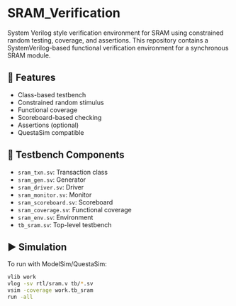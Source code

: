 # SRAM_Verification
System Verilog style verification environment for SRAM using constrained random testing, coverage, and assertions.
This repository contains a SystemVerilog-based functional verification environment for a synchronous SRAM module.

## 📌 Features

- Class-based testbench
- Constrained random stimulus
- Functional coverage
- Scoreboard-based checking
- Assertions (optional)
- QuestaSim compatible

## 🧪 Testbench Components

- `sram_txn.sv`: Transaction class
- `sram_gen.sv`: Generator
- `sram_driver.sv`: Driver
- `sram_monitor.sv`: Monitor
- `sram_scoreboard.sv`: Scoreboard
- `sram_coverage.sv`: Functional coverage
- `sram_env.sv`: Environment
- `tb_sram.sv`: Top-level testbench

## ▶️ Simulation

To run with ModelSim/QuestaSim:
```sh
vlib work
vlog -sv rtl/sram.v tb/*.sv
vsim -coverage work.tb_sram
run -all

